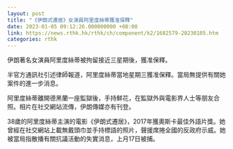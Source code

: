 ```yaml
---
layout: post
title: "《伊朗式遷居》女演員阿里度絲蒂獲准保釋"
date: 2023-01-05 09:12:26.000000000 +08:00
link: https://news.rthk.hk/rthk/ch/component/k2/1682579-20230105.htm
categories: rthk
---
```


伊朗著名女演員阿里度絲蒂被拘留接近三星期後，獲准保釋。

半官方通訊社引述律師報道，阿里度絲蒂當地星期三獲准保釋。當局無提供有關她案件的進一步消息。

阿里度絲蒂離開德黑蘭一座監獄後，手持鮮花，在監獄外與電影界人士等朋友合照。相片在社交網站流傳，伊朗傳媒亦有刊登。

38歲的阿里度絲蒂主演的電影《伊朗式遷居》，2017年獲奧斯卡最佳外語片獎。她曾經在社交網站上載無戴頭巾並手持標語的照片，聲援席捲全國的反政府示威。她被當局指散播有關抗議活動的失實消息，上月17日被捕。

